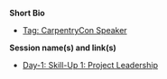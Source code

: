 **Short Bio**

- [Tag: CarpentryCon Speaker](https://github.com/carpentries/carpentrycon/blob/master/ShortBio/Speakers/GregWilson-bio.md)

**Session name(s) and link(s)**

- [Day-1: Skill-Up 1: Project Leadership](https://github.com/carpentries/carpentrycon/tree/master/Sessions/2018-05-30/01-Skill-Up-1-Project-Leadership)
